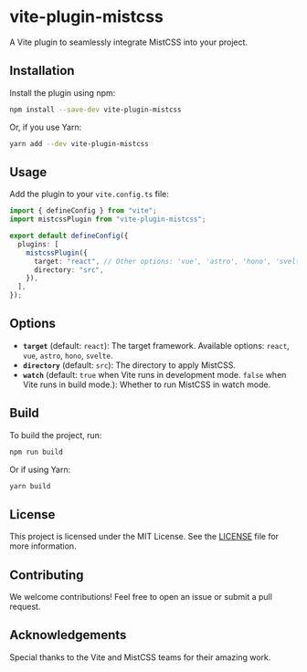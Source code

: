 # vite-plugin-mistcss

A Vite plugin to seamlessly integrate MistCSS into your project.

## Installation

Install the plugin using npm:

```bash
npm install --save-dev vite-plugin-mistcss
```

Or, if you use Yarn:

```bash
yarn add --dev vite-plugin-mistcss
```

## Usage

Add the plugin to your `vite.config.ts` file:

```typescript
import { defineConfig } from "vite";
import mistcssPlugin from "vite-plugin-mistcss";

export default defineConfig({
  plugins: [
    mistcssPlugin({
      target: "react", // Other options: 'vue', 'astro', 'hono', 'svelte'
      directory: "src",
    }),
  ],
});
```

## Options

- **`target`** (default: `react`): The target framework. Available options: `react`, `vue`, `astro`, `hono`, `svelte`.
- **`directory`** (default: `src`): The directory to apply MistCSS.
- **`watch`** (default: `true` when Vite runs in development mode. `false` when Vite runs in build mode.): Whether to run MistCSS in watch mode.

## Build

To build the project, run:

```bash
npm run build
```

Or if using Yarn:

```bash
yarn build
```

## License

This project is licensed under the MIT License. See the [LICENSE](./LICENSE) file for more information.

## Contributing

We welcome contributions! Feel free to open an issue or submit a pull request.

## Acknowledgements

Special thanks to the Vite and MistCSS teams for their amazing work.
